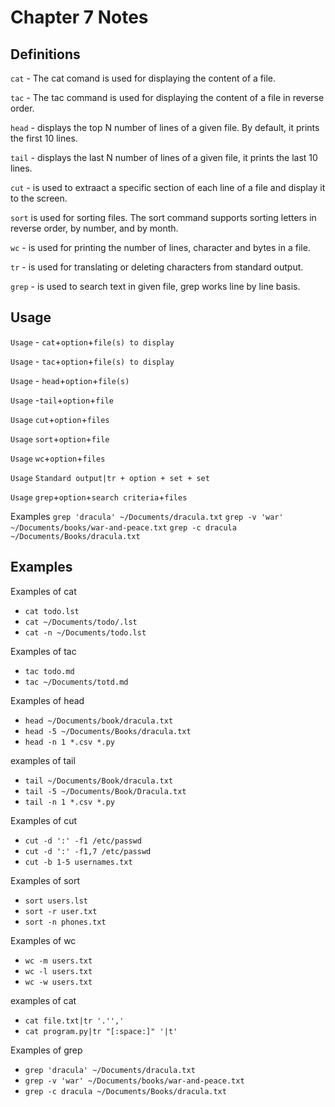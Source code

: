 # Chapter 7 Notes 

## Definitions 

`cat` - The cat comand is used for displaying the content of a file. 

`tac` - The tac command is used for displaying the content of a file in reverse order. 

`head` - displays the top N number of lines of a given file. By default, it prints the first 10 lines. 

`tail` - displays the last N number of lines of a given file, it prints the last 10 lines. 

`cut` - is used to extraact a specific section of each line of a file and display it to the screen. 

`sort` is used for sorting files. The sort command supports sorting letters in reverse order, by number, and by month. 

`wc` - is used for printing the number of lines, character and bytes in a file.

`tr` - is used for translating or deleting characters from standard output.

`grep` - is used to search text in given file, grep works line by line basis. 

## Usage 

`Usage` - `cat`+`option`+`file(s) to display` 

`Usage` - `tac`+`option`+`file(s) to display` 

`Usage` - `head`+`option`+`file(s)` 


`Usage` -`tail`+`option`+`file` 

`Usage` `cut`+`option`+`files` 

`Usage` `sort`+`option`+`file` 

`Usage` `wc`+`option`+`files` 

`Usage` `Standard output|tr + option + set + set` 

`Usage` `grep`+`option`+`search criteria`+`files` 

Examples `grep 'dracula' ~/Documents/dracula.txt` `grep -v 'war' ~/Documents/books/war-and-peace.txt` `grep -c dracula ~/Documents/Books/dracula.txt`

## Examples 

Examples of cat
* `cat todo.lst` 
* `cat ~/Documents/todo/.lst`
* `cat -n ~/Documents/todo.lst`

Examples of tac 
* `tac todo.md` 
* `tac ~/Documents/totd.md` 

Examples of head 
* `head ~/Documents/book/dracula.txt`
* `head -5 ~/Documents/Books/dracula.txt` 
* `head -n 1 *.csv *.py`

examples of tail 
* `tail ~/Documents/Book/dracula.txt`
* `tail -5 ~/Documents/Book/Dracula.txt` 
* `tail -n 1 *.csv *.py`

Examples of cut 
* `cut -d ':' -f1 /etc/passwd` 
* `cut -d ':' -f1,7 /etc/passwd`
* `cut -b 1-5 usernames.txt`

Examples of sort 
* `sort users.lst` 
* `sort -r user.txt` 
* `sort -n phones.txt`

Examples of wc 
* `wc -m users.txt`
* `wc -l users.txt`
* `wc -w users.txt`

examples of cat 
* `cat file.txt|tr '.'','` 
* `cat program.py|tr "[:space:]" '|t'`

Examples of grep 
* `grep 'dracula' ~/Documents/dracula.txt`
* `grep -v 'war' ~/Documents/books/war-and-peace.txt` 
* `grep -c dracula ~/Documents/Books/dracula.txt`